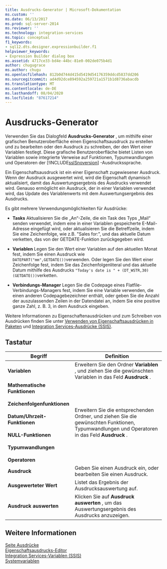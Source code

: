 ```yaml
---
title: Ausdrucks-Generator | Microsoft-Dokumentation
ms.custom: ''
ms.date: 06/13/2017
ms.prod: sql-server-2014
ms.reviewer: ''
ms.technology: integration-services
ms.topic: conceptual
f1_keywords:
- sql12.dts.designer.expressionbuilder.f1
helpviewer_keywords:
- Expression Builder dialog box
ms.assetid: 4717ce33-bd4e-44bc-81e0-002de075b4d1
author: chugugrace
ms.author: chugu
ms.openlocfilehash: 812b0d744d415d5419d54176359ddcd5837dd206
ms.sourcegitcommit: ad4d92dce894592a259721a1571b1d8736abacdb
ms.translationtype: MT
ms.contentlocale: de-DE
ms.lasthandoff: 08/04/2020
ms.locfileid: "87617214"
---
```

# <a name="expression-builder"></a>Ausdrucks-Generator
  Verwenden Sie das Dialogfeld **Ausdrucks-Generator** , um mithilfe einer grafischen Benutzeroberfläche einen Eigenschaftsausdruck zu erstellen und zu bearbeiten oder den Ausdruck zu schreiben, der den Wert einer Variablen festlegt. Diese grafische Benutzeroberfläche bietet Listen von Variablen sowie integrierte Verweise auf Funktionen, Typumwandlungen und Operatoren der [!INCLUDE[ssISnoversion](../../includes/ssisnoversion-md.md)] -Ausdruckssprache.  
  
 Ein Eigenschaftsausdruck ist ein einer Eigenschaft zugewiesener Ausdruck. Wenn der Ausdruck ausgewertet wird, wird die Eigenschaft dynamisch aktualisiert, damit das Auswertungsergebnis des Ausdrucks verwendet wird. Genauso ermöglicht ein Ausdruck, der in einer Variablen verwendet wird, das Update des Variablenwerts mit dem Auswertungsergebnis des Ausdrucks.  
  
 Es gibt mehrere Verwendungsmöglichkeiten für Ausdrücke:  
  
-   **Tasks** Aktualisieren Sie die „An“-Zeile, die ein Task des Typs „Mail“ senden verwendet, indem eine in einer Variablen gespeicherte E-Mail-Adresse eingefügt wird, oder aktualisieren Sie die Betreffzeile, indem Sie eine Zeichenfolge, wie z.B. "Sales for:", und das aktuelle Datum verketten, das von der GETDATE-Funktion zurückgegeben wird.  
  
-   **Variablen** Legen Sie den Wert einer Variablen auf den aktuellen Monat fest, indem Sie einen Ausdruck wie `DATEPART("mm",GETDATE())`verwenden. Oder legen Sie den Wert einer Zeichenfolge fest, indem Sie das Zeichenfolgenliteral und das aktuelle Datum mithilfe des Ausdrucks `"Today's date is " + (DT_WSTR,30)(GETDATE())`verketten.  
  
-   **Verbindungs-Manager** Legen Sie die Codepage eines Flatfile-Verbindungs-Managers fest, indem Sie eine Variable verwenden, die einen anderen Codepagebezeichner enthält, oder geben Sie die Anzahl der auszulassenden Zeilen in der Datendatei an, indem Sie eine positive ganze Zahl, z. B. 3, in dem Ausdruck eingeben.  
  
 Weitere Informationen zu Eigenschaftenausdrücken und zum Schreiben von Ausdrücken finden Sie unter [Verwenden von Eigenschaftsausdrücken in Paketen](use-property-expressions-in-packages.md) und [Integration Services-Ausdrücke &#40;SSIS&#41;](integration-services-ssis-expressions.md).  
  
## <a name="options"></a>Tastatur  
  
|Begriff|Definition|  
|----------|----------------|  
|**Variablen**|Erweitern Sie den Ordner **Variablen** , und ziehen Sie die gewünschten Variablen in das Feld **Ausdruck** .|  
|**Mathematische Funktionen**<br /><br /> **Zeichenfolgenfunktionen**<br /><br /> **Datum/Uhrzeit-Funktionen**<br /><br /> **NULL-Funktionen**<br /><br /> **Typumwandlungen**<br /><br /> **Operatoren**|Erweitern Sie die entsprechenden Ordner, und ziehen Sie die gewünschten Funktionen, Typumwandlungen und Operatoren in das Feld **Ausdruck** .|  
|**Ausdruck**|Geben Sie einen Ausdruck ein, oder bearbeiten Sie einen Ausdruck.|  
|**Ausgewerteter Wert**|Listet das Ergebnis der Ausdrucksauswertung auf.|  
|**Ausdruck auswerten**|Klicken Sie auf **Ausdruck auswerten** , um das Auswertungsergebnis des Ausdrucks anzuzeigen.|  
  
## <a name="see-also"></a>Weitere Informationen  
 [Seite Ausdrücke](expressions-page.md)   
 [Eigenschaftsausdrucks-Editor](property-expressions-editor.md)   
 [Integration Services-Variablen &#40;SSIS&#41;](../integration-services-ssis-variables.md)   
 [Systemvariablen](../system-variables.md)  
  
  
